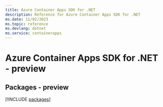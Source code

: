 ```yaml
---
title: Azure Container Apps SDK for .NET
description: Reference for Azure Container Apps SDK for .NET
ms.date: 11/02/2023
ms.topic: reference
ms.devlang: dotnet
ms.service: containerapps
---
```

# Azure Container Apps SDK for .NET - preview
## Packages - preview
[!INCLUDE [packages](container-apps-index.md)]